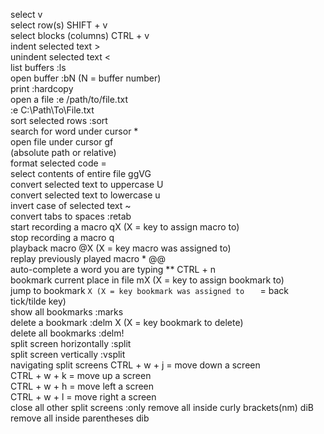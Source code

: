 select                                   v                                     
select row(s)                            SHIFT + v                             
select blocks (columns)                  CTRL  + v                             
indent selected text                     >                                     
unindent selected text                   <                                     
list buffers                             :ls                                   
open buffer                              :bN (N = buffer number)               
print                                    :hardcopy                             
open a file                              :e /path/to/file.txt                  
                                         :e C:\Path\To\File.txt                
sort selected rows                       :sort                                 
search for word under cursor             *                                     
open file under cursor                   gf                                    
  (absolute path or relative)                                                  
format selected code                     =                                     
select contents of entire file           ggVG                                  
convert selected text to uppercase       U                                     
convert selected text to lowercase       u                                     
invert case of selected text             ~                                     
convert tabs to spaces                   :retab                                
start recording a macro                  qX (X = key to assign macro to)       
stop recording a macro                   q                                       
playback macro                           @X (X = key macro was assigned to)    
replay previously played macro *         @@                                    
auto-complete a word you are typing **   CTRL + n                              
bookmark current place in file           mX (X = key to assign bookmark to)    
jump to bookmark                         `X (X = key bookmark was assigned to  
                                             ` = back tick/tilde key)          
show all bookmarks                       :marks                                
delete a bookmark                        :delm X (X = key bookmark to delete)   
delete all bookmarks                     :delm!                                 
split screen horizontally                :split                                
split screen vertically                  :vsplit                               
navigating split screens                 CTRL + w + j = move down a screen     
                                         CTRL + w + k = move up a screen       
                                         CTRL + w + h = move left a screen     
                                         CTRL + w + l = move right a screen    
close all other split screens            :only
remove all inside curly brackets(nm)     diB    
remove all inside parentheses			 dib

